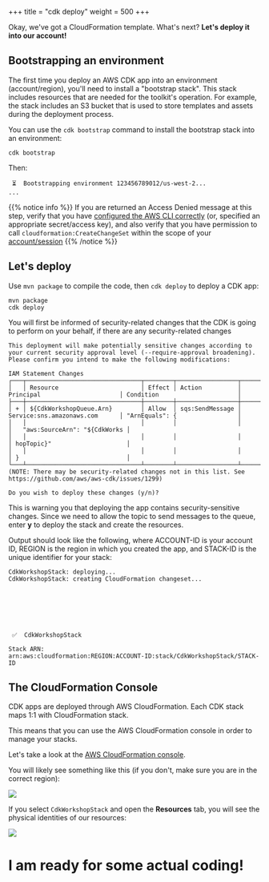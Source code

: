 +++
title = "cdk deploy"
weight = 500
+++

Okay, we've got a CloudFormation template. What's next? __Let's deploy it into our account!__

## Bootstrapping an environment

The first time you deploy an AWS CDK app into an environment (account/region),
you'll need to install a "bootstrap stack". This stack includes resources that
are needed for the toolkit's operation. For example, the stack includes an S3
bucket that is used to store templates and assets during the deployment process.

You can use the `cdk bootstrap` command to install the bootstrap stack into an
environment:

```
cdk bootstrap
```

Then:

```
 ⏳  Bootstrapping environment 123456789012/us-west-2...
...
```

{{% notice info %}}
If you are returned an Access Denied message at this step, verify that
you have [configured the AWS CLI correctly]((/15-prerequisites/200-account.html)) (or, specified an appropriate secret/access key), and also verify that you have permission to call `cloudformation:CreateChangeSet` within the scope of your [account/session](https://docs.aws.amazon.com/cli/latest/userguide/cli-configure-profiles.html)
{{% /notice %}}

## Let's deploy

Use `mvn package` to compile the code, then `cdk deploy` to deploy a CDK app:

```
mvn package
cdk deploy
```

You will first be informed of security-related changes that the CDK is going to perform on your behalf, if there are any security-related changes

```
This deployment will make potentially sensitive changes according to your current security approval level (--require-approval broadening).
Please confirm you intend to make the following modifications:

IAM Statement Changes
┌───┬────────────────────────────────┬────────┬─────────────────┬────────────────────────────────┬────────────────────────────────┐
│   │ Resource                       │ Effect │ Action          │ Principal                      │ Condition                      │
├───┼────────────────────────────────┼────────┼─────────────────┼────────────────────────────────┼────────────────────────────────┤
│ + │ ${CdkWorkshopQueue.Arn}        │ Allow  │ sqs:SendMessage │ Service:sns.amazonaws.com      │ "ArnEquals": {                 │
│   │                                │        │                 │                                │   "aws:SourceArn": "${CdkWorks │
│   │                                │        │                 │                                │ hopTopic}"                     │
│   │                                │        │                 │                                │ }                              │
└───┴────────────────────────────────┴────────┴─────────────────┴────────────────────────────────┴────────────────────────────────┘
(NOTE: There may be security-related changes not in this list. See https://github.com/aws/aws-cdk/issues/1299)

Do you wish to deploy these changes (y/n)?
```

This is warning you that deploying the app contains security-sensitive changes.
Since we need to allow the topic to send messages to the queue,
enter **y** to deploy the stack and create the resources.

Output should look like the following, where ACCOUNT-ID is your account ID, REGION is the region in which you created the app,
and STACK-ID is the unique identifier for your stack:

```
CdkWorkshopStack: deploying...
CdkWorkshopStack: creating CloudFormation changeset...







 ✅  CdkWorkshopStack

Stack ARN:
arn:aws:cloudformation:REGION:ACCOUNT-ID:stack/CdkWorkshopStack/STACK-ID
```

## The CloudFormation Console

CDK apps are deployed through AWS CloudFormation. Each CDK stack maps 1:1 with
CloudFormation stack.

This means that you can use the AWS CloudFormation console in order to manage
your stacks.

Let's take a look at the [AWS CloudFormation
console](https://console.aws.amazon.com/cloudformation/home).

You will likely see something like this (if you don't, make sure you are in the correct region):

![](./cfn1.png)

If you select `CdkWorkshopStack` and open the __Resources__ tab, you will see the
physical identities of our resources:

![](./cfn2.png)

# I am ready for some actual coding!
